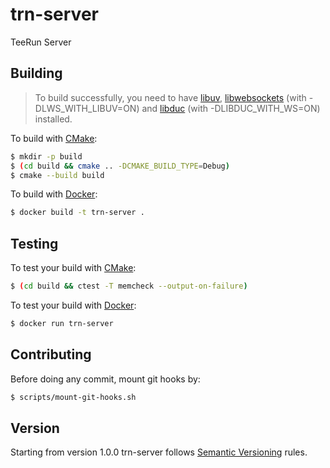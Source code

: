 # trn-server
TeeRun Server

## Building
> To build successfully, you need to have [libuv](https://github.com/libuv/libuv), [libwebsockets](https://github.com/warmcat/libwebsockets) (with -DLWS_WITH_LIBUV=ON) and [libduc](https://github.com/delasy/libuv) (with -DLIBDUC_WITH_WS=ON) installed.

To build with [CMake](https://cmake.org):
```bash
$ mkdir -p build
$ (cd build && cmake .. -DCMAKE_BUILD_TYPE=Debug)
$ cmake --build build
```

To build with [Docker](https://www.docker.com):
```bash
$ docker build -t trn-server .
```

## Testing
To test your build with [CMake](https://cmake.org):
```bash
$ (cd build && ctest -T memcheck --output-on-failure)
```

To test your build with [Docker](https://www.docker.com):
```bash
$ docker run trn-server
```

## Contributing
Before doing any commit, mount git hooks by:

```bash
$ scripts/mount-git-hooks.sh
```

## Version
Starting from version 1.0.0 trn-server follows [Semantic Versioning](https://semver.org) rules.
